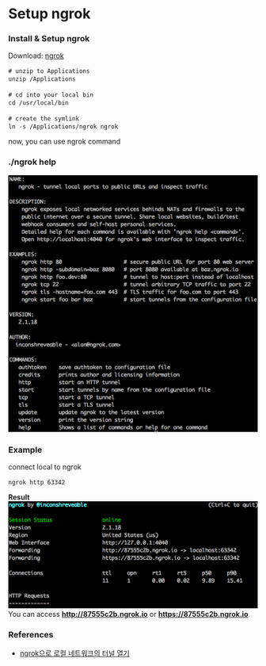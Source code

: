 # Setup ngrok

### Install & Setup ngrok
Download: [ngrok](https://ngrok.com/)

```shell
# unzip to Applications
unzip /Applications

# cd into your local bin
cd /usr/local/bin

# create the symlink
ln -s /Applications/ngrok ngrok
```
now, you can use ngrok command

### ./ngrok help
![ngrok-help](../img/ngrokHelp.png)

### Example
connect local to ngrok
```shell
ngrok http 63342
```

**Result**  
![ngrok-result](../img/ngrokResult.png)  
You can access **http://87555c2b.ngrok.io** or **https://87555c2b.ngrok.io**

### References
* [ngrok으로 로컬 네트워크의 터널 열기](https://blog.outsider.ne.kr/1159)